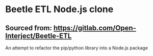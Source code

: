# Beetle ETL Node.js clone
## Sourced from: https://gitlab.com/Open-Interject/Beetle-ETL
An attempt to refactor the pip/python library into a Node.js package